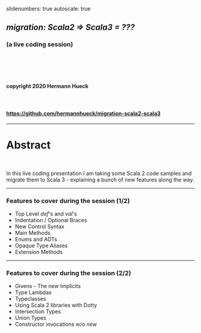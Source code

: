 slidenumbers: true
autoscale: true

## _migration: Scala2 => Scala3 = ???_
### (a live coding session)
# <br/>

#### copyright 2020 Hermann Hueck
#### <br/>
#### https://github.com/hermannhueck/migration-scala2-scala3

---

# Abstract

<br/>

In this live coding presentation I am taking some Scala 2 code samples and migrate them to Scala 3 - explaining a bunch of new features along the way.

---

### Features to cover during the session (1/2)

- Top Level _def_'s and _val_'s
- Indentation / Optional Braces
- New Control Syntax
- Main Methods
- Enums and ADTs
- Opaque Type Aliases
- Extension Methods

---

### Features to cover during the session (2/2)

- Givens - The new Implicits
- Type Lambdas
- Typeclasses
- Using Scala 2 libraries with Dotty
- Intersection Types
- Union Types
- Constructor invocations w/o _new_


